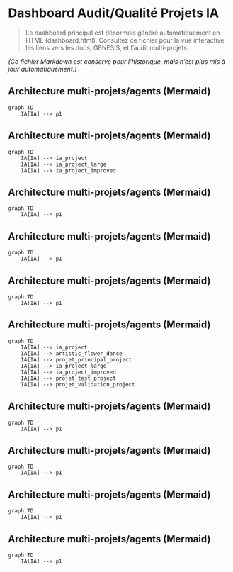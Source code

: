 # Dashboard Audit/Qualité Projets IA

> Le dashboard principal est désormais généré automatiquement en HTML (dashboard.html).
> Consultez ce fichier pour la vue interactive, les liens vers les docs, GENESIS, et l’audit multi-projets.

*(Ce fichier Markdown est conservé pour l’historique, mais n’est plus mis à jour automatiquement.)*

## Architecture multi-projets/agents (Mermaid)
```mermaid
graph TD
    IA[IA] --> p1
```

## Architecture multi-projets/agents (Mermaid)
```mermaid
graph TD
    IA[IA] --> ia_project
    IA[IA] --> ia_project_large
    IA[IA] --> ia_project_improved
```

## Architecture multi-projets/agents (Mermaid)
```mermaid
graph TD
    IA[IA] --> p1
```

## Architecture multi-projets/agents (Mermaid)
```mermaid
graph TD
    IA[IA] --> p1
```

## Architecture multi-projets/agents (Mermaid)
```mermaid
graph TD
    IA[IA] --> p1
```

## Architecture multi-projets/agents (Mermaid)
```mermaid
graph TD
    IA[IA] --> ia_project
    IA[IA] --> artistic_flower_dance
    IA[IA] --> projet_principal_project
    IA[IA] --> ia_project_large
    IA[IA] --> ia_project_improved
    IA[IA] --> projet_test_project
    IA[IA] --> projet_validation_project
```

## Architecture multi-projets/agents (Mermaid)
```mermaid
graph TD
    IA[IA] --> p1
```

## Architecture multi-projets/agents (Mermaid)
```mermaid
graph TD
    IA[IA] --> p1
```

## Architecture multi-projets/agents (Mermaid)
```mermaid
graph TD
    IA[IA] --> p1
```

## Architecture multi-projets/agents (Mermaid)
```mermaid
graph TD
    IA[IA] --> p1
```
